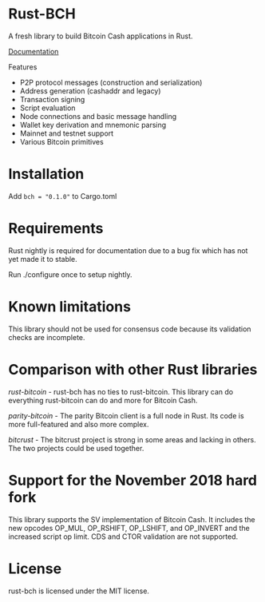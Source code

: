# Rust-BCH

A fresh library to build Bitcoin Cash applications in Rust.

[Documentation](https://docs.rs/bch/)

Features

* P2P protocol messages (construction and serialization)
* Address generation (cashaddr and legacy)
* Transaction signing
* Script evaluation
* Node connections and basic message handling
* Wallet key derivation and mnemonic parsing
* Mainnet and testnet support
* Various Bitcoin primitives

# Installation

Add ```bch = "0.1.0"``` to Cargo.toml

# Requirements

Rust nightly is required for documentation due to a bug fix which has not yet made it to stable.

Run ./configure once to setup nightly.

# Known limitations

This library should not be used for consensus code because its validation checks are incomplete.

# Comparison with other Rust libraries

*rust-bitcoin* - rust-bch has no ties to rust-bitcoin. This library can do everything rust-bitcoin can do and more for Bitcoin Cash.

*parity-bitcoin* - The parity Bitcoin client is a full node in Rust. Its code is more full-featured and also more complex.

*bitcrust* - The bitcrust project is strong in some areas and lacking in others. The two projects could be used together.

# Support for the November 2018 hard fork

This library supports the SV implementation of Bitcoin Cash. It includes the new opcodes OP_MUL, OP_RSHIFT, OP_LSHIFT, and OP_INVERT and the increased script op limit. CDS and CTOR validation are not supported.

# License

rust-bch is licensed under the MIT license.
